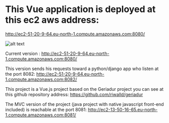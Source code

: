 # This Vue application is deployed at this ec2 aws address:
http://ec2-51-20-9-64.eu-north-1.compute.amazonaws.com:8080/

![alt text](http://ec2-51-20-9-64.eu-north-1.compute.amazonaws.com:8080/src/images/architecture_project.jpg?t=1715612450630)

Current version : http://ec2-51-20-9-64.eu-north-1.compute.amazonaws.com:8080/

This version sends his requests toward a python/django app who listen at the port 8082:
http://ec2-51-20-9-64.eu-north-1.compute.amazonaws.com:8082/

This project is a Vue.js  project based on the Geriadur project you can see at this github repository address:
https://github.com/riwalld/geriadur


The MVC version of the project (java project with native javascript front-end included) is reachable at the port 8081:
http://ec2-13-50-16-65.eu-north-1.compute.amazonaws.com:8081/